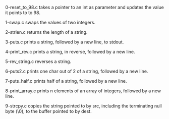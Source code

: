 0-reset_to_98.c takes a pointer to an int as parameter and updates the value it points to to 98.

1-swap.c swaps the values of two integers.

2-strlen.c returns the length of a string.

3-puts.c prints a string, followed by a new line, to stdout.

4-print_rev.c prints a string, in reverse, followed by a new line.

5-rev_string.c reverses a string.

6-puts2.c prints one char out of 2 of a string, followed by a new line.

7-puts_half.c prints half of a string, followed by a new line.

8-print_array.c prints n elements of an array of integers, followed by a new line.

9-strcpy.c copies the string pointed to by src, including the terminating null byte (\0), to the buffer pointed to by dest.
